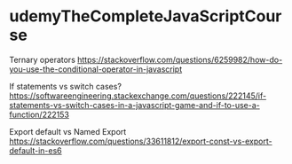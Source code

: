 # udemyTheCompleteJavaScriptCourse

Ternary operators
https://stackoverflow.com/questions/6259982/how-do-you-use-the-conditional-operator-in-javascript

If statements vs switch cases?
https://softwareengineering.stackexchange.com/questions/222145/if-statements-vs-switch-cases-in-a-javascript-game-and-if-to-use-a-function/222153

Export default vs Named Export
https://stackoverflow.com/questions/33611812/export-const-vs-export-default-in-es6

